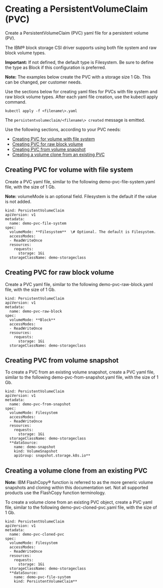 # Creating a PersistentVolumeClaim \(PVC\)

Create a PersistentVolumeClaim \(PVC\) yaml file for a persistent volume \(PV\).

The IBM® block storage CSI driver supports using both file system and raw block volume types.

**Important:** If not defined, the default type is Filesystem. Be sure to define the type as Block if this configuration is preferred.

**Note:** The examples below create the PVC with a storage size 1 Gb. This can be changed, per customer needs.

Use the sections below for creating yaml files for PVCs with file system and raw block volume types. After each yaml file creation, use the kubectl apply command.

```
kubectl apply -f <filename\>.yaml
```

The `persistentvolumeclaim/<filename\> created` message is emitted.

Use the following sections, according to your PVC needs:

-   [Creating PVC for volume with file system](#create_pvc_fs)
-   [Creating PVC for raw block volume](#create_pvc_raw)
-   [Creating PVC from volume snapshot](#create_pvc_snapshot)
-   [Creating a volume clone from an existing PVC](#create_clone)

## Creating PVC for volume with file system

Create a PVC yaml file, similar to the following demo-pvc-file-system.yaml file, with the size of 1 Gb.

**Note:** volumeMode is an optional field. Filesystem is the default if the value is not added.

```
kind: PersistentVolumeClaim
apiVersion: v1
metadata:
  name: demo-pvc-file-system
spec:
  volumeMode: **Filesystem**  \# Optional. The default is Filesystem.
  accessModes:
  - ReadWriteOnce
  resources:
    requests:
      storage: 1Gi
  storageClassName: demo-storageclass
```

## Creating PVC for raw block volume

Create a PVC yaml file, similar to the following demo-pvc-raw-block.yaml file, with the size of 1 Gb.

```
kind: PersistentVolumeClaim
apiVersion: v1
metadata:
  name: demo-pvc-raw-block
spec:
  volumeMode: **Block**
  accessModes:
  - ReadWriteOnce
  resources:
    requests:
      storage: 1Gi
  storageClassName: demo-storageclass
```

## Creating PVC from volume snapshot

To create a PVC from an existing volume snapshot, create a PVC yaml file, similar to the following demo-pvc-from-snapshot.yaml file, with the size of 1 Gb.

```
kind: PersistentVolumeClaim
apiVersion: v1
metadata:
  name: demo-pvc-from-snapshot
spec:
  volumeMode: Filesystem
  accessModes:
  - ReadWriteOnce
  resources:
    requests:
      storage: 1Gi
  storageClassName: demo-storageclass
  **dataSource:
    name: demo-snapshot
    kind: VolumeSnapshot
    apiGroup: snapshot.storage.k8s.io**
```

## Creating a volume clone from an existing PVC

**Note:** IBM FlashCopy® function is referred to as the more generic volume snapshots and cloning within this documentation set. Not all supported products use the FlashCopy function terminology.

To create a volume clone from an existing PVC object, create a PVC yaml file, similar to the following demo-pvc-cloned-pvc.yaml file, with the size of 1 Gb.

```
kind: PersistentVolumeClaim
apiVersion: v1
metadata:
  name: demo-pvc-cloned-pvc
spec:
  volumeMode: Filesystem
  accessModes:
  - ReadWriteOnce
  resources:
    requests:
      storage: 1Gi
  storageClassName: demo-storageclass
  **dataSource:
    name: demo-pvc-file-system
    kind: PersistentVolumeClaim**
```

